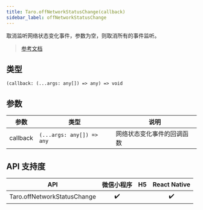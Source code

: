 ```yaml
---
title: Taro.offNetworkStatusChange(callback)
sidebar_label: offNetworkStatusChange
---
```


取消监听网络状态变化事件，参数为空，则取消所有的事件监听。

> [参考文档](https://developers.weixin.qq.com/miniprogram/dev/api/device/network/wx.offNetworkStatusChange.html)

## 类型

```tsx
(callback: (...args: any[]) => any) => void
```

## 参数

<table>
  <thead>
    <tr>
      <th>参数</th>
      <th>类型</th>
      <th>说明</th>
    </tr>
  </thead>
  <tbody>
    <tr>
      <td>callback</td>
      <td><code>(...args: any[]) =&gt; any</code></td>
      <td>网络状态变化事件的回调函数</td>
    </tr>
  </tbody>
</table>

## API 支持度

| API | 微信小程序 | H5 | React Native |
| :---: | :---: | :---: | :---: |
| Taro.offNetworkStatusChange | ✔️ |  | ✔️ |
